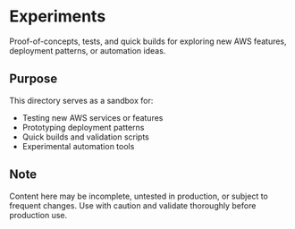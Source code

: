 # Experiments

Proof-of-concepts, tests, and quick builds for exploring new AWS features, deployment patterns, or automation ideas.

## Purpose

This directory serves as a sandbox for:
- Testing new AWS services or features
- Prototyping deployment patterns
- Quick builds and validation scripts
- Experimental automation tools

## Note

Content here may be incomplete, untested in production, or subject to frequent changes. Use with caution and validate thoroughly before production use.